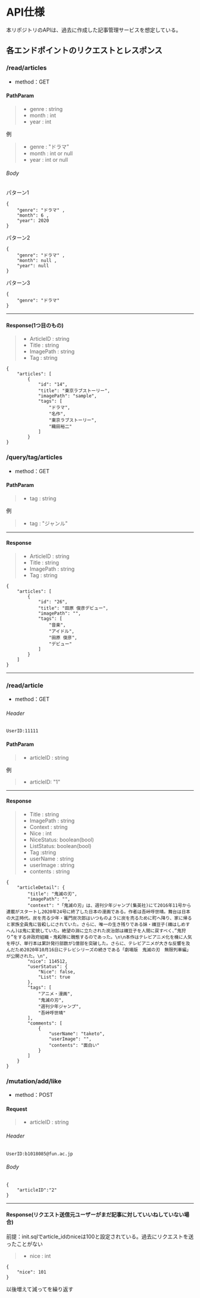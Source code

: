 # API仕様  
本リポジトリのAPIは、過去に作成した記事管理サービスを想定している。

## 各エンドポイントのリクエストとレスポンス
### /read/articles
- method：GET
#### PathParam   
> - genre : string
> - month : int
> - year  : int 

例
> - genre : "ドラマ"
> - month : int or null
> - year  : int or null

###### Body
パターン1
```cassandraql
{
    "genre": "ドラマ" ,
    "month": 6 ,
    "year": 2020
}
```
パターン2
```
{
    "genre": "ドラマ" ,
    "month": null ,
    "year": null
}
```
パターン3
```
{
    "genre": "ドラマ" 
}
```
---
#### Response(1つ目のもの)  
> - ArticleID : string  
> - Title     : string  
> - ImagePath : string  
> - Tag       : string  
```cassandraql
{
    "articles": [
        {
            "id": "14",
            "title": "東京ラブストーリー",
            "imagePath": "sample",
            "tags": [
                "ドラマ",
                "名作",
                "東京ラブストーリー",
                "織田裕二"
            ]
        }
}
```

### /query/tag/articles  
- method：GET
#### PathParam   
> - tag : string  

例
> - tag : "ジャンル"  

---
#### Response 
> - ArticleID : string  
> - Title     : string  
> - ImagePath : string  
> - Tag       : string  
```cassandraql
{
    "articles": [
        {
            "id": "26",
            "title": "田原 俊彦デビュー",
            "imagePath": "",
            "tags": [
                "音楽",
                "アイドル",
                "田原 俊彦",
                "デビュー"
            ]
        }
    ]
}
```
---

### /read/article 
- method：GET
###### Header
```cassandraql
UserID:11111
```
#### PathParam   
> - articleID : string    

例  
> - articleID: "1"

---
#### Response
> - Title     : string  
> - ImagePath : string  
> - Context   : string  
> - Nice      : int  
> - NiceStatus: boolean(bool)  
> - ListStatus: boolean(bool) 
>- Tag        :string
> - userName  : string
> - userImage : string
> - contents  : string
```cassandraql
{
    "articleDetail": {
        "title": "鬼滅の刃",
        "imagePath": "",
        "context": "「鬼滅の刃」は、週刊少年ジャンプ(集英社)にて2016年11号から連載がスタートし2020年24号に終了した日本の漫画である。作者は吾峠呼世晴。舞台は日本の大正時代。炭を売る少年・竈門炭次郎はいつものように炭を売るために町へ降り、家に帰ると家族全員鬼に皆殺しにされていた。さらに、唯一の生き残りである妹・禰豆子(禰はしめすへん)は鬼に変貌していた。絶望の淵に立たされた炭治郎は禰豆子を人間に戻すべく、”鬼狩り”をする非政府組織・鬼殺隊に醜態するのであった。\n\n本作はテレビアニメ化を機に人気を呼び、単行本は累計発行部数が1億部を突破した。さらに、テレビアニメが大きな反響を及んだため2020年10月16日にテレビシリーズの続きである「劇場版　鬼滅の刃　無限列車編」が公開された。\n",
        "nice": 114512,
        "userStatus": {
            "Nice": false,
            "List": true
        },
        "tags": [
            "アニメ・漫画",
            "鬼滅の刃",
            "週刊少年ジャンプ",
            "吾峠呼世晴"
        ],
        "comments": [
            {
                "userName": "taketo",
                "userImage": "",
                "contents": "面白い"
            }
        ]
    }
}
```

### /mutation/add/like
- method：POST
#### Request   
> - articleID : string
###### Header
```cassandraql
UserID:b1018085@fun.ac.jp
```
###### Body
```cassandraql
{
    "articleID":"2"
}
```
---
#### Response(リクエスト送信元ユーザーがまだ記事に対していいねしていない場合)
前提：init.sqlでarticle_idのniceは100と設定されている。過去にリクエストを送ったことがない
> - nice : int
```cassandraql
{
    "nice": 101
}
```
以後増えて減ってを繰り返す

